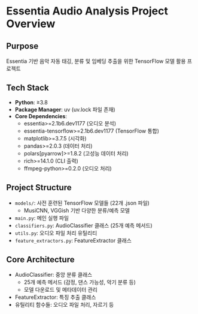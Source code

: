 # Essentia Audio Analysis Project Overview

## Purpose
Essentia 기반 음악 자동 태깅, 분류 및 임베딩 추출을 위한 TensorFlow 모델 활용 프로젝트

## Tech Stack
- **Python**: ≥3.8
- **Package Manager**: uv (uv.lock 파일 존재)
- **Core Dependencies**:
  - essentia>=2.1b6.dev1177 (오디오 분석)
  - essentia-tensorflow>=2.1b6.dev1177 (TensorFlow 통합)
  - matplotlib>=3.7.5 (시각화)
  - pandas>=2.0.3 (데이터 처리)
  - polars[pyarrow]>=1.8.2 (고성능 데이터 처리)
  - rich>=14.1.0 (CLI 출력)
  - ffmpeg-python>=0.2.0 (오디오 처리)

## Project Structure
- `models/`: 사전 훈련된 TensorFlow 모델들 (22개 .json 파일)
  - MusiCNN, VGGish 기반 다양한 분류/예측 모델
- `main.py`: 메인 실행 파일
- `classifiers.py`: AudioClassifier 클래스 (25개 예측 메서드)
- `utils.py`: 오디오 파일 처리 유틸리티
- `feature_extractors.py`: FeatureExtractor 클래스

## Core Architecture
- AudioClassifier: 중앙 분류 클래스
  - 25개 예측 메서드 (감정, 댄스 가능성, 악기 분류 등)
  - 모델 다운로드 및 메타데이터 관리
- FeatureExtractor: 특징 추출 클래스
- 유틸리티 함수들: 오디오 파일 처리, 자르기 등